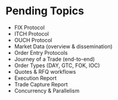 # Pending Topics

- FIX Protocol
- ITCH Protocol
- OUCH Protocol
- Market Data (overview & dissemination)
- Order Entry Protocols
- Journey of a Trade (end-to-end)
- Order Types (DAY, GTC, FOK, IOC)
- Quotes & RFQ workflows
- Execution Report
- Trade Capture Report
- Concurrency & Parallelism